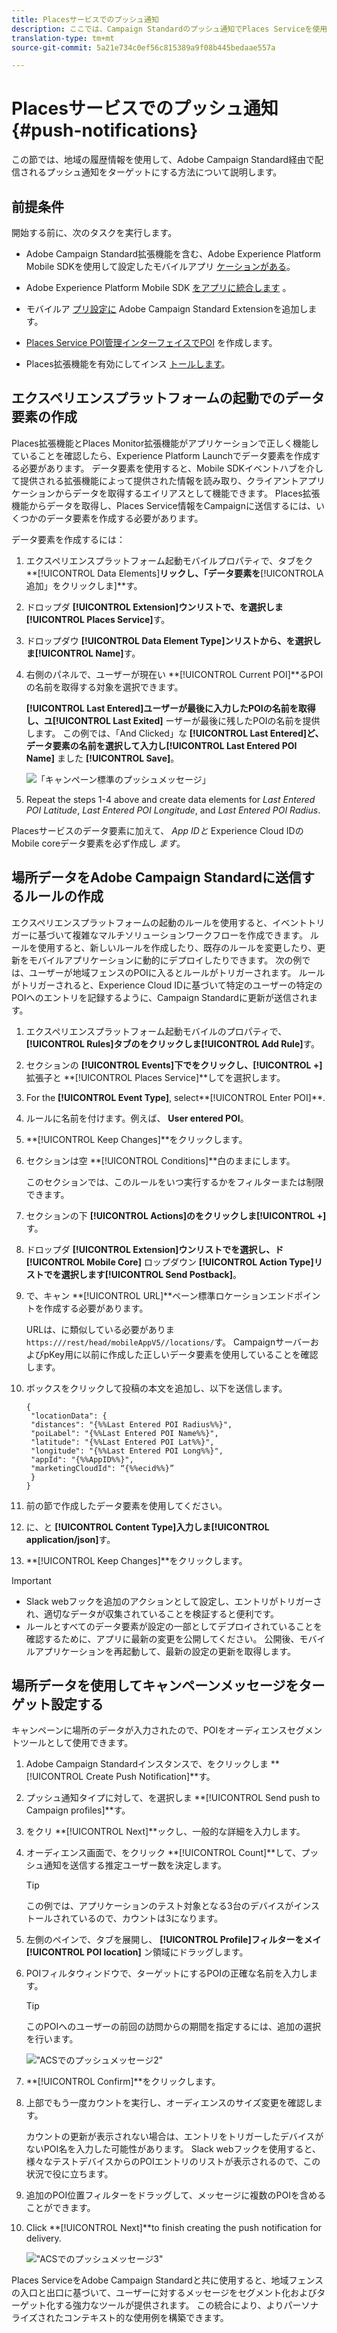```yaml
---
title: Placesサービスでのプッシュ通知
description: ここでは、Campaign Standardのプッシュ通知でPlaces Serviceを使用する方法について説明します。
translation-type: tm+mt
source-git-commit: 5a21e734c0ef56c815389a9f08b445bedaae557a

---
```



# Placesサービスでのプッシュ通知 {#push-notifications}

この節では、地域の履歴情報を使用して、Adobe Campaign Standard経由で配信されるプッシュ通知をターゲットにする方法について説明します。

## 前提条件

開始する前に、次のタスクを実行します。

* Adobe Campaign Standard拡張機能を含む、Adobe Experience Platform Mobile SDKを使用して設定したモバイルアプリ [ケーションがある](https://aep-sdks.gitbook.io/docs/using-mobile-extensions/adobe-campaign-standard)。

* Adobe Experience Platform Mobile SDK [をアプリに統合します](https://aep-sdks.gitbook.io/docs/getting-started/get-the-sdk) 。
* モバイルア [プリ設定に](https://aep-sdks.gitbook.io/docs/using-mobile-extensions/adobe-campaign-standard) Adobe Campaign Standard Extensionを追加します。

* [Places Service POI管理インターフェイスでPOI](/help/poi-mgmt-ui/create-a-poi-ui.md) を作成します。

* Places拡張機能を有効にしてインス [トールします](/help/places-ext-aep-sdks/places-extension/places-extension.md)。


## エクスペリエンスプラットフォームの起動でのデータ要素の作成

Places拡張機能とPlaces Monitor拡張機能がアプリケーションで正しく機能していることを確認したら、Experience Platform Launchでデータ要素を作成する必要があります。 データ要素を使用すると、Mobile SDKイベントハブを介して提供される拡張機能によって提供された情報を読み取り、クライアントアプリケーションからデータを取得するエイリアスとして機能できます。 Places拡張機能からデータを取得し、Places Service情報をCampaignに送信するには、いくつかのデータ要素を作成する必要があります。

データ要素を作成するには：

1. エクスペリエンスプラットフォーム起動モバイルプロパティで、タブをク **[!UICONTROL Data Elements]**リックし、「データ要素を**[!UICONTROLA&#x200B;追加」をクリックしま]**す。
1. ドロップダ **[!UICONTROL Extension]**ウンリストで、を選択しま**[!UICONTROL Places Service]**&#x200B;す。
1. ドロップダウ **[!UICONTROL Data Element Type]**ンリストから、を選択しま**[!UICONTROL Name]**&#x200B;す。
1. 右側のパネルで、ユーザーが現在い **[!UICONTROL Current POI]**るPOIの名前を取得する対象を選択できます。

   **[!UICONTROL Last Entered]**ユーザーが最後に入力したPOIの名前を取得し、ユ**[!UICONTROL Last Exited]** ーザーが最後に残したPOIの名前を提供します。 この例では、「And Clicked」な **[!UICONTROL Last Entered]**ど、データ要素の名前を選択して入力し**[!UICONTROL Last Entered POI Name]** ました **[!UICONTROL Save]**。

   ![「キャンペーン標準のプッシュメッセージ」](/help/assets/ACS_Push1.png)

1. Repeat the steps 1-4 above and create data elements for *Last Entered POI Latitude*, *Last Entered POI Longitude*, and *Last Entered POI Radius*.

Placesサービスのデータ要素に加えて、 *App IDと* Experience Cloud IDのMobile coreデータ要素を必ず作成し *ます*。

## 場所データをAdobe Campaign Standardに送信するルールの作成

エクスペリエンスプラットフォームの起動のルールを使用すると、イベントトリガーに基づいて複雑なマルチソリューションワークフローを作成できます。 ルールを使用すると、新しいルールを作成したり、既存のルールを変更したり、更新をモバイルアプリケーションに動的にデプロイしたりできます。 次の例では、ユーザーが地域フェンスのPOIに入るとルールがトリガーされます。 ルールがトリガーされると、Experience Cloud IDに基づいて特定のユーザーの特定のPOIへのエントリを記録するように、Campaign Standardに更新が送信されます。

1. エクスペリエンスプラットフォーム起動モバイルのプロパティで、 **[!UICONTROL Rules]**タブのをクリックしま**[!UICONTROL Add Rule]**&#x200B;す。
1. セクションの **[!UICONTROL Events]**下でをクリックし、**[!UICONTROL +]** 拡張子と **[!UICONTROL Places Service]**してを選択します。
1. For the **[!UICONTROL Event Type]**, select**[!UICONTROL Enter POI]**.
1. ルールに名前を付けます。例えば、 **User entered POI**。
1. **[!UICONTROL Keep Changes]**をクリックします。
1. セクションは空 **[!UICONTROL Conditions]**白のままにします。

   このセクションでは、このルールをいつ実行するかをフィルターまたは制限できます。

1. セクションの下 **[!UICONTROL Actions]**のをクリックしま**[!UICONTROL +]**&#x200B;す。
1. ドロップダ **[!UICONTROL Extension]**ウンリストでを選択し、ド**[!UICONTROL Mobile Core]** ロップダウン **[!UICONTROL Action Type]**リストでを選択します**[!UICONTROL Send Postback]**。
1. で、キャン **[!UICONTROL URL]**ペーン標準ロケーションエンドポイントを作成する必要があります。

   URLは、に類似している必要がありま `https:///rest/head/mobileAppV5//locations/`す。
CampaignサーバーおよびpKey用に以前に作成した正しいデータ要素を使用していることを確認します。

1. ボックスをクリックして投稿の本文を追加し、以下を送信します。

   ```
   {
    "locationData": {
    "distances": "{%%Last Entered POI Radius%%}",
    "poiLabel": "{%%Last Entered POI Name%%}",
    "latitude": "{%%Last Entered POI Lat%%}",
    "longitude": "{%%Last Entered POI Long%%}",
    "appId": "{%%AppID%%}",
    "marketingCloudId": “{%%ecid%%}”
    }
   }
   ```

1. 前の節で作成したデータ要素を使用してください。
1. に、と **[!UICONTROL Content Type]**入力しま**[!UICONTROL application/json]**&#x200B;す。
1. **[!UICONTROL Keep Changes]**をクリックします。

>[!IMPORTANT]
>
>* Slack webフックを追加のアクションとして設定し、エントリがトリガーされ、適切なデータが収集されていることを検証すると便利です。
>* ルールとすべてのデータ要素が設定の一部としてデプロイされていることを確認するために、アプリに最新の変更を公開してください。 公開後、モバイルアプリケーションを再起動して、最新の設定の更新を取得します。


## 場所データを使用してキャンペーンメッセージをターゲット設定する

キャンペーンに場所のデータが入力されたので、POIをオーディエンスセグメントツールとして使用できます。

1. Adobe Campaign Standardインスタンスで、をクリックしま **[!UICONTROL Create Push Notification]**す。
1. プッシュ通知タイプに対して、を選択しま **[!UICONTROL Send push to Campaign profiles]**す。
1. をクリ **[!UICONTROL Next]**ックし、一般的な詳細を入力します。
1. オーディエンス画面で、をクリック **[!UICONTROL Count]**して、プッシュ通知を送信する推定ユーザー数を決定します。

   >[!TIP]
   >
   >この例では、アプリケーションのテスト対象となる3台のデバイスがインストールされているので、カウントは3になります。

1. 左側のペインで、タブを展開し、 **[!UICONTROL Profile]**フィルターをメイ**[!UICONTROL POI location]** ン領域にドラッグします。
1. POIフィルタウィンドウで、ターゲットにするPOIの正確な名前を入力します。

   >[!TIP]
   >
   >このPOIへのユーザーの前回の訪問からの期間を指定するには、追加の選択を行います。

   ![&quot;ACSでのプッシュメッセージ2&quot;](/help/assets/ACS_push2.png)

1. **[!UICONTROL Confirm]**をクリックします。
1. 上部でもう一度カウントを実行し、オーディエンスのサイズ変更を確認します。

   カウントの更新が表示されない場合は、エントリをトリガーしたデバイスがないPOI名を入力した可能性があります。 Slack webフックを使用すると、様々なテストデバイスからのPOIエントリのリストが表示されるので、この状況で役に立ちます。

1. 追加のPOI位置フィルターをドラッグして、メッセージに複数のPOIを含めることができます。
1. Click **[!UICONTROL Next]**to finish creating the push notification for delivery.

   ![&quot;ACSでのプッシュメッセージ3&quot;](/help/assets/ACS_push3.png)

Places ServiceをAdobe Campaign Standardと共に使用すると、地域フェンスの入口と出口に基づいて、ユーザーに対するメッセージをセグメント化およびターゲット化する強力なツールが提供されます。 この統合により、よりパーソナライズされたコンテキスト的な使用例を構築できます。